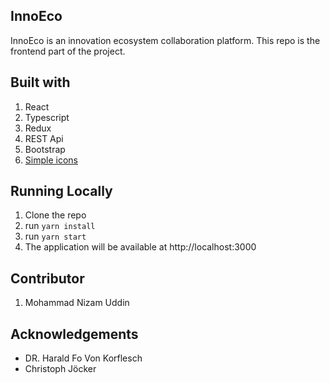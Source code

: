 ## InnoEco 

InnoEco is an innovation ecosystem collaboration platform. This repo is the frontend part of the project.

## Built with

1. React
2. Typescript
3. Redux
4. REST Api
5. Bootstrap
6. [Simple icons](https://web.archive.org/web/20180724133539/http://simplelineicons.com/)

## Running Locally
1. Clone the repo
2. run `yarn install`
3. run `yarn start`
4. The application will be available at http://localhost:3000


## Contributor
1. Mohammad Nizam Uddin

## Acknowledgements
 - DR. Harald Fo Von Korflesch
 - Christoph Jöcker
